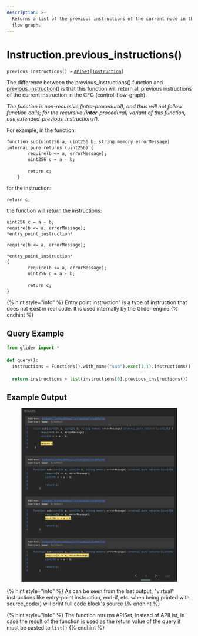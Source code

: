 ```yaml
---
description: >-
  Returns a list of the previous instructions of the current node in the control
  flow graph.
---
```


# Instruction.previous\_instructions()

`previous_instructions() →` [`APISet`](../iterables/apiset.md)`[`[`Instruction`](./)`]`

The difference between the previous\_instructions() function and [previous\_instruction()](instruction.previous_instruction.md) is that this function will return all previous instructions of the current instruction in the CFG (control-flow-graph).

_The function is non-recursive (intra-procedural), and thus will not follow function calls; for the recursive (**inter**-procedural) variant of this function, use extended\_previous\_instructions()._

For example, in the function:

```solidity
function sub(uint256 a, uint256 b, string memory errorMessage) internal pure returns (uint256) {
        require(b <= a, errorMessage);
        uint256 c = a - b;

        return c;
    }
```

for the instruction:&#x20;

```solidity
return c;
```

the function will return the instructions:

```solidity
uint256 c = a - b;
require(b <= a, errorMessage);
*entry_point_instruction*
```

```solidity
require(b <= a, errorMessage);
```

```solidity
*entry_point_instruction*
{
        require(b <= a, errorMessage);
        uint256 c = a - b;

        return c;
}
```

{% hint style="info" %}
Entry point instruction" is a type of instruction that does not exist in real code. It is used internally by the Glider engine
{% endhint %}

## Query Example

```python
from glider import *

def query():
  instructions = Functions().with_name("sub").exec(1,1).instructions().exec(1,3)

  return instructions + list(instructions[0].previous_instructions())
```

## Example Output

<figure><img src="../../.gitbook/assets/image (1) (1).png" alt=""><figcaption></figcaption></figure>



{% hint style="info" %}
As can be seen from the last output, "virtual" instructions like entry-point instruction, end-if, etc. when being printed with source\_code() will print full code block's source
{% endhint %}

{% hint style="info" %}
The function returns APISet, instead of APIList, in case the result of the function is used as the return value of the query it must be casted to `list()`
{% endhint %}
